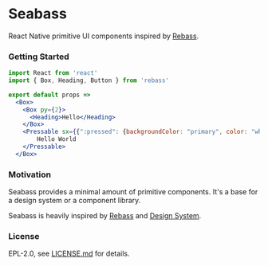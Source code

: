 # Seabass

React Native primitive UI components inspired by [Rebass](https://github.com/rebassjs/rebass).

### Getting Started

```jsx
import React from 'react'
import { Box, Heading, Button } from 'rebass'

export default props =>
  <Box>
    <Box py={2}>
      <Heading>Hello</Heading>
    </Box>
    <Pressable sx={{":pressed": {backgroundColor: "primary", color: "white"}}}>
        Hello World
    </Pressable>
  </Box>
```

### Motivation

Seabass provides a minimal amount of primitive components. It's a base for a design system or a component library.

Seabass is heavily inspired by [Rebass](https://github.com/rebassjs/rebass) and [Design System](http://design-system.com/).

### License

EPL-2.0, see [LICENSE.md](https://github.com/ditch-dev/seabass/blob/main/LICENSE) for details.
